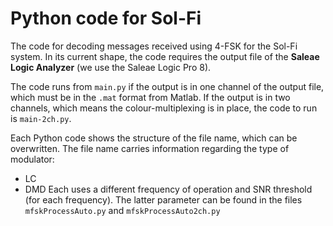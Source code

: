 # Python code for Sol-Fi

The code for decoding messages received using 4-FSK for the Sol-Fi system. In its current shape, the code requires the output file of the **Saleae Logic Analyzer** (we use the Saleae Logic Pro 8).

The code runs from ``main.py`` if the output is in one channel of the output file, which must be in the ``.mat`` format from Matlab. If the output is in two channels, which means the colour-multiplexing is in place, the code to run is ``main-2ch.py``. 

Each Python code shows the structure of the file name, which can be overwritten. The file name carries information regarding the type of modulator:
* LC
* DMD 
Each uses a different frequency of operation and SNR threshold (for each frequency). The latter parameter can be found in the files ``mfskProcessAuto.py`` and ``mfskProcessAuto2ch.py``
